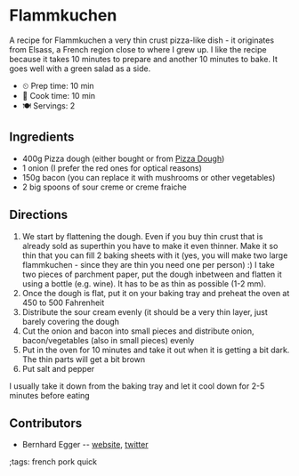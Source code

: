 # Flammkuchen

A recipe for Flammkuchen a very thin crust pizza-like dish - it originates from
Elsass, a French region close to where I grew up.  I like the recipe because it
takes 10 minutes to prepare and another 10 minutes to bake. It goes well with a
green salad as a side.

- ⏲ Prep time: 10 min
- 🍳 Cook time: 10 min
- 🍽 Servings: 2

## Ingredients

- 400g Pizza dough (either bought or from [Pizza Dough](pizza-dough.html))
- 1 onion (I prefer the red ones for optical reasons)
- 150g bacon (you can replace it with mushrooms or other vegetables)
- 2 big spoons of sour creme or creme fraiche

## Directions

1. We start by flattening the dough. Even if you buy thin crust that is already sold as superthin you have to make it even thinner. Make it so thin that you can fill 2 baking sheets with it (yes, you will make two large flammkuchen - since they are thin you need one per person) :)  I take two pieces of  parchment paper, put the dough inbetween and flatten it using a bottle (e.g. wine). It has to be as thin as possible (1-2 mm).
2. Once the dough is flat, put it on your baking tray and preheat the oven at 450 to 500 Fahrenheit
3. Distribute the sour cream evenly (it should be a very thin layer, just barely covering the dough
4. Cut the onion and bacon into small pieces and distribute onion, bacon/vegetables (also in small pieces) evenly
5. Put in the oven for 10 minutes and take it out when it is getting a bit dark. The thin parts will get a bit brown
6. Put salt and pepper

I usually take it down from the baking tray and let it cool down for 2-5 minutes before eating

## Contributors

- Bernhard Egger -- [website](https://eggerbernhard.ch), [twitter](https://twitter.com/VisionBernie)

;tags: french pork quick
